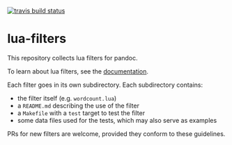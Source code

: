 [![travis build
status](https://img.shields.io/travis/pandoc/lua-filters/master.svg?label=travis+build)](https://travis-ci.org/pandoc/lua-filters)

# lua-filters

This repository collects lua filters for pandoc.

To learn about lua filters, see the
[documentation](http://pandoc.org/lua-filters.html).

Each filter goes in its own subdirectory.  Each subdirectory contains:

- the filter itself (e.g. `wordcount.lua`)
- a `README.md` describing the use of the filter
- a `Makefile` with a `test` target to test the filter
- some data files used for the tests, which may also serve
  as examples

PRs for new filters are welcome, provided they conform to
these guidelines.

